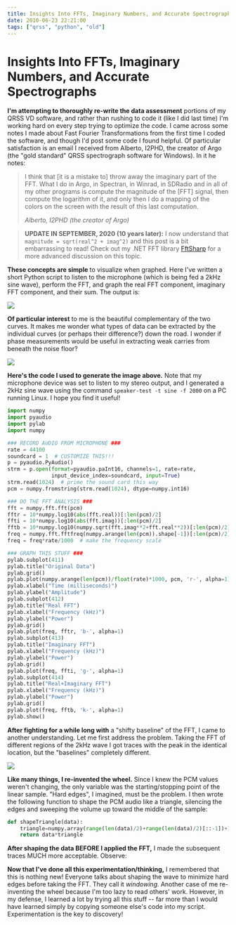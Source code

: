 ```yaml
---
title: Insights Into FFTs, Imaginary Numbers, and Accurate Spectrographs
date: 2010-06-23 22:21:00
tags: ["qrss", "python", "old"]
---
```


# Insights Into FFTs, Imaginary Numbers, and Accurate Spectrographs

__I'm attempting to thoroughly re-write the data assessment__ portions of my QRSS VD software, and rather than rushing to code it (like I did last time) I'm working hard on every step trying to optimize the code. I came across some notes I made about Fast Fourier Transformations from the first time I coded the software, and though I'd post some code I found helpful. Of particular satisfaction is an email I received from Alberto, I2PHD, the creator of Argo (the "gold standard" QRSS spectrograph software for Windows). In it he notes:

<blockquote class="wp-block-quote"><p>I think that [it is a mistake to] throw away the imaginary part of the FFT. What I do in Argo, in Spectran, in Winrad, in SDRadio and in all of my other programs is compute the magnitude of the [FFT] signal, then compute the logarithm of it, and only then I do a mapping of the colors on the screen with the result of this last computation.</p><cite> Alberto, I2PHD (the creator of Argo)</cite></blockquote>

> __UPDATE IN SEPTEMBER, 2020 (10 years later):__ I now understand that `magnitude = sqrt(real^2 + imag^2)` and this post is a bit embarrassing to read! Check out my .NET FFT library [FftSharp](https://github.com/swharden/FftSharp) for a more advanced discussion on this topic.

__These concepts are simple__ to visualize when graphed. Here I've written a short Python script to listen to the microphone (which is being fed a 2kHz sine wave), perform the FFT, and graph the real FFT component, imaginary FFT component, and their sum. The output is:

<div class="text-center">

[![](real_imaginary_fft_pcm_thumb.jpg)](real_imaginary_fft_pcm.png)

</div>

__Of particular interest__ to me is the beautiful complementary of the two curves. It makes me wonder what types of data can be extracted by the individual curves (or perhaps their difference?) down the road. I wonder if phase measurements would be useful in extracting weak carries from beneath the noise floor?

<div class="text-center">

[![](fft_base2_thumb.jpg)](fft_base2.png)

</div>

__Here's the code I used to generate the image above.__ Note that my microphone device was set to listen to my stereo output, and I generated a 2kHz sine wave using the command `` speaker-test -t sine -f 2000 `` on a PC running Linux. I hope you find it useful!

```python
import numpy
import pyaudio
import pylab
import numpy

### RECORD AUDIO FROM MICROPHONE ###
rate = 44100
soundcard = 1  # CUSTOMIZE THIS!!!
p = pyaudio.PyAudio()
strm = p.open(format=pyaudio.paInt16, channels=1, rate=rate,
              input_device_index=soundcard, input=True)
strm.read(1024)  # prime the sound card this way
pcm = numpy.fromstring(strm.read(1024), dtype=numpy.int16)

### DO THE FFT ANALYSIS ###
fft = numpy.fft.fft(pcm)
fftr = 10*numpy.log10(abs(fft.real))[:len(pcm)/2]
ffti = 10*numpy.log10(abs(fft.imag))[:len(pcm)/2]
fftb = 10*numpy.log10(numpy.sqrt(fft.imag**2+fft.real**2))[:len(pcm)/2]
freq = numpy.fft.fftfreq(numpy.arange(len(pcm)).shape[-1])[:len(pcm)/2]
freq = freq*rate/1000  # make the frequency scale

### GRAPH THIS STUFF ###
pylab.subplot(411)
pylab.title("Original Data")
pylab.grid()
pylab.plot(numpy.arange(len(pcm))/float(rate)*1000, pcm, 'r-', alpha=1)
pylab.xlabel("Time (milliseconds)")
pylab.ylabel("Amplitude")
pylab.subplot(412)
pylab.title("Real FFT")
pylab.xlabel("Frequency (kHz)")
pylab.ylabel("Power")
pylab.grid()
pylab.plot(freq, fftr, 'b-', alpha=1)
pylab.subplot(413)
pylab.title("Imaginary FFT")
pylab.xlabel("Frequency (kHz)")
pylab.ylabel("Power")
pylab.grid()
pylab.plot(freq, ffti, 'g-', alpha=1)
pylab.subplot(414)
pylab.title("Real+Imaginary FFT")
pylab.xlabel("Frequency (kHz)")
pylab.ylabel("Power")
pylab.grid()
pylab.plot(freq, fftb, 'k-', alpha=1)
pylab.show()
```

__After fighting for a while long with__ a "shifty baseline" of the FFT, I came to another understanding. Let me first address the problem. Taking the FFT of different regions of the 2kHz wave I got traces with the peak in the identical location, but the "baselines" completely different.

<div class="text-center">

[![](fft_base3_thumb.jpg)](fft_base3.png)

</div>

__Like many things, I re-invented the wheel.__ Since I knew the PCM values weren't changing, the only variable was the starting/stopping point of the linear sample. "Hard edges", I imagined, must be the problem. I then wrote the following function to shape the PCM audio like a triangle, silencing the edges and sweeping the volume up toward the middle of the sample:

```python
def shapeTriangle(data):
    triangle=numpy.array(range(len(data)/2)+range(len(data)/2)[::-1])+1
    return data*triangle
```

__After shaping the data BEFORE I applied the FFT,__ I made the subsequent traces MUCH more acceptable. Observe:

__Now that I've done all this experimentation/thinking,__ I remembered that this is nothing new! Everyone talks about shaping the wave to minimize hard edges before taking the FFT. They call it _windowing._ Another case of me re-inventing the wheel because I'm too lazy to read others' work. However, in my defense, I learned a lot by trying all this stuff -- far more than I would have learned simply by copying someone else's code into my script. Experimentation is the key to discovery!
